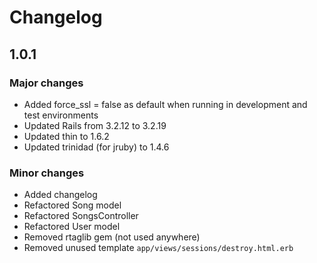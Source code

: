 Changelog
=========

## 1.0.1

### Major changes

- Added force_ssl = false as default when running in development and test environments
- Updated Rails from 3.2.12 to 3.2.19
- Updated thin to 1.6.2
- Updated trinidad (for jruby) to 1.4.6

### Minor changes

- Added changelog
- Refactored Song model
- Refactored SongsController
- Refactored User model
- Removed rtaglib gem (not used anywhere)
- Removed unused template `app/views/sessions/destroy.html.erb`
